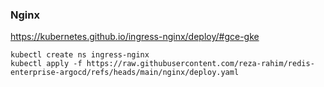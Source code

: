 
### Nginx

https://kubernetes.github.io/ingress-nginx/deploy/#gce-gke

```
kubectl create ns ingress-nginx
kubectl apply -f https://raw.githubusercontent.com/reza-rahim/redis-enterprise-argocd/refs/heads/main/nginx/deploy.yaml 

```
